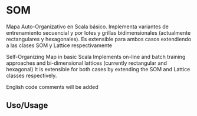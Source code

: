 # SOM

Mapa Auto-Organizativo en Scala básico. 
Implementa variantes de entrenamiento secuencial y por lotes y grillas bidimensionales (actualmente rectangulares y hexagonales).
Es extensible para ambos casos extendiendo a las clases SOM y Lattice respectivamente

Self-Organizing Map in basic Scala
Implements on-line and batch training approaches and bi-dimensional lattices (currently rectangular and hexagonal)
It is extensible for both cases by extending the SOM and Lattice classes respectively.

English code comments will be added 

## Uso/Usage


